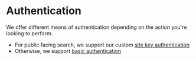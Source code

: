 # Authentication

We offer different means of authentication depending on the action you're looking to perform.

* For public facing search, we support our custom [site key authentication](#authentication_siteKey)
* Otherwise, we support [basic authentication](#authentication_basic)